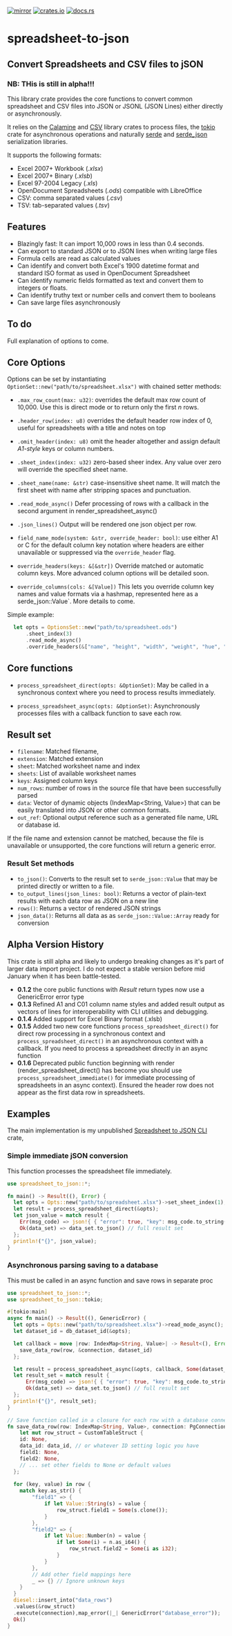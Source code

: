 [![mirror](https://img.shields.io/badge/mirror-github-blue)](https://github.com/neilg63/spreadsheet-to-json)
[![crates.io](https://img.shields.io/crates/v/spreadsheet-to-json.svg)](https://crates.io/crates/spreadsheet-to-json)
[![docs.rs](https://docs.rs/spreadsheet-to-json/badge.svg)](https://docs.rs/spreadsheet-to-json)

# spreadsheet-to-json

## Convert Spreadsheets and CSV files to jSON

### NB: THis is still in alpha!!!

This library crate provides the core functions to convert common spreadsheet and CSV files into JSON or JSONL (JSON Lines) either directly or asynchronously.

It relies on the [Calamine](https://crates.io/crates/calamine) and [CSV](https://crates.io/crates/csv) library crates to process files, the [tokio](https://crates.io/crates/tokio) crate for asynchronous operations and naturally [serde](https://crates.io/crates/serde) and [serde_json](https://crates.io/crates/serde_json) serialization libraries.

It supports the following formats:

- Excel 2007+ Workbook (*.xlsx*)
- Excel 2007+ Binary (*.xlsb*)
- Excel 97-2004 Legacy (*.xls*)
- OpenDocument Spreadsheets (*.ods*) compatible with LibreOffice
- CSV: comma separated values (*.csv*)
- TSV: tab-separated values (*.tsv*)

## Features
- Blazingly fast: It can import 10,000 rows in less than 0.4 seconds.
- Can export to standard JSON or to JSON lines when writing large files
- Formula cells are read as calculated values
- Can identify and convert both Excel's 1900 datetime format and standard ISO format as used in OpenDocument Spreadsheet
- Can identify numeric fields formatted as text and convert them to integers or floats.
- Can identify truthy text or number cells and convert them to booleans
- Can save large files asynchronously

## To do
Full explanation of options to come.

## Core Options

Options can be set by instantiating `OptionSet::new("path/to/spreadsheet.xlsx")` with chained setter methods:

- `.max_row_count(max: u32)`: overrides the default max row count of 10,000. Use this is direct mode or to return only the first *n* rows.
- `.header_row(index: u8)` overrides the default header row index of 0, useful for spreadsheets with a title and notes on top
- `.omit_header(index: u8)` omit the header altogether and assign default *A1-style* keys or column numbers.
- `.sheet_index(index: u32)` zero-based sheer index. Any value over zero will override the specified sheet name.
- `.sheet_name(name: &str)` case-insensitive sheet name. It will match the first sheet with name after stripping spaces and punctuation.
- `.read_mode_async()` Defer processing of rows with a callback in the second argument in render_spreadsheet_async() 
- `.json_lines()` Output will be rendered one json object per row.

- `field_name_mode(system: &str, override_header: bool)`: use either A1 or C for the default column key notation where headers are either unavailable or suppressed via the `override_header` flag.
- `override_headers(keys: &[&str])` Override matched or automatic column keys. More advanced column options will be detailed soon.
- `override_columns(cols: &[Value])` This lets you override column key names and value formats via a hashmap, represented here as a serde_json::Value`. More details to come.

Simple example:
```rust 
  let opts = OptionsSet::new("path/to/spreadsheet.ods")
      .sheet_index(3)
      .read_mode_async()
      .override_headers(&["name", "height", "width", "weight", "hue", "price"]);
```

## Core functions

- `process_spreadsheet_direct(opts: &OptionSet)`: May be called in a synchronous context where you need to process results immediately.

- `process_spreadsheet_async(opts: &OptionSet)`: Asynchronously processes files with a callback function to save each row.

## Result set

- `filename`: Matched filename,
- `extension`: Matched extension
- `sheet`: Matched worksheet name and index
- `sheets`: List of available worksheet names
- `keys`: Assigned column keys
- `num_rows`: number of rows in the source file that have been successfully parsed
- `data`: Vector of dynamic objects (IndexMap<String, Value>) that can be easily translated into JSON or other common formats.
- `out_ref`: Optional output reference such as a generated file name, URL or database id.

If the file name and extension cannot be matched, because the file is unavailable or unsupported, the core functions will return a generic error.

### Result Set methods

- `to_json()`: Converts to the result set to `serde_json::Value` that may be printed directly or written to a file.
- `to_output_lines(json_lines: bool)`: Returns a vector of plain-text results with each data row as JSON on a new line
- `rows()`: Returns a vector of rendered JSON strings
- `json_data()`: Returns all data as as `serde_json::Value::Array` ready for conversion

## Alpha Version History
This crate is still alpha and likely to undergo breaking changes as it's part of larger data import project. I do not expect a stable version before mid January when it has been battle-tested.
- **0.1.2** the core public functions with *Result* return types now use a GenericError error type
- **0.1.3** Refined A1 and C01 column name styles and added result output as vectors of lines for interoperability with CLI utilities and debugging.
- **0.1.4** Added support for Excel Binary format (.xlsb)
- **0.1.5** Added two new core functions `process_spreadsheet_direct()` for direct row processing in a synchronous context and `process_spreadsheet_direct()`  in an asynchronous context with a callback. If you need to process a spreadsheet directly in an async function
- **0.1.6** Deprecated public function beginning with render (render_spreadsheet_direct() has become you should use `process_spreadsheet_immediate()` for immediate processing of spreadsheets in an async context). Ensured the header row does not appear as the first data row in spreadsheets.

## Examples

The main implementation is my unpublished [Spreadsheet to JSON CLI](https://github.com/neilg63/spreadsheet_to_json_cli) crate,

### Simple immediate jSON conversion

This function processes the spreadsheet file immediately. 

```rust
use spreadsheet_to_json::*;

fn main() -> Result((), Error) {
  let opts = Opts::new("path/to/spreadsheet.xlsx")->set_sheet_index(1);
  let result = process_spreadsheet_direct(&opts);
  let json_value = match result {
    Err(msg_code) => json!{ { "error": true, "key": msg_code.to_string() },
    Ok(data_set) => data_set.to_json() // full result set
  };
  println!("{}", json_value);
}
```


### Asynchronous parsing saving to a database

This must be called in an async function and save rows in separate proc
```rust
use spreadsheet_to_json::*;
use spreadsheet_to_json::tokio;

#[tokio:main]
async fn main() -> Result((), GenericError) {
  let opts = Opts::new("path/to/spreadsheet.xlsx")->read_mode_async();
  let dataset_id = db_dataset_id(&opts);

  let callback = move |row: IndexMap<String, Value>| -> Result<(), Error> {
    save_data_row(row, &connection, dataset_id)
  };

  let result = process_spreadsheet_async(&opts, callback, Some(dataset_id)).await;
  let result_set = match result {
      Err(msg_code) => json!{ { "error": true, "key": msg_code.to_string() },
      Ok(data_set) => data_set.to_json() // full result set
  };
  println!("{}", result_set);
}

// Save function called in a closure for each row with a database connection and data_id from the outer scope
fn save_data_row(row: IndexMap<String, Value>, connection: PgConnection, data_id: u32) -> Result((), GenericError) {
    let mut row_struct = CustomTableStruct {
    id: None,
    data_id: data_id, // or whatever ID setting logic you have
    field1: None,
    field2: None,
    // ... set other fields to None or default values
  };
  
  for (key, value) in row {
    match key.as_str() {
        "field1" => {
            if let Value::String(s) = value {
                row_struct.field1 = Some(s.clone());
            }
        },
        "field2" => {
            if let Value::Number(n) = value {
                if let Some(i) = n.as_i64() {
                    row_struct.field2 = Some(i as i32);
                }
            }
        },
        // Add other field mappings here
        _ => {} // Ignore unknown keys
    }
  }
  diesel::insert_into("data_rows")
  .values(&row_struct)
  .execute(connection),map_error(|_| GenericError("database_error"));
  Ok()
}
```


